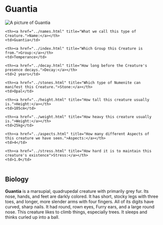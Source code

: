 # Guantia #

![A picture of Guantia](#)

<table>
  <tr>
  
    <th><a href="../names.html" title="What we call this type of Creature.">Name:</a></th>
	<td>Guantia</td>

    <th><a href="../index.html" title="Which Group this Creature is from.">Group:</a></th>
	<td>Temperance</td>
  </tr>
  <tr>
  
    <th><a href="../decay.html" title="How long before the Creature's presence decays.">Decay:</a></th>
	<td>2 years</td>
	
	<th><a href="../stones.html" title="Which type of Numenite can manifest this Creature.">Stone:</a></th>
	<td>Opal</td>
  </tr>
  <tr>
  
    <th><a href="../height.html" title="How tall this creature usually is.">Height:</a></th>
	<td>105cm</td>
	
	<th><a href="../weight.html" title="How heavy this creature usually is.">Weight:</a></th>
	<td>25kg</td>
  </tr>
  <tr>
  
    <th><a href="../aspects.html" title="How many different Aspects of this creature we have seen.">Aspects:</a></th>
	<td>4</td>
	
	<th><a href="../stress.html" title="How hard it is to maintain this creature's existence">Stress:</a></th>
	<td>1.0</td>
  </tr>
</table>

## Biology ##

__Guantia__ is a marsupial, quadrupedal creature with primarily grey
fur. Its nose, hands, and feet are darkly colored. It has short,
stocky legs with three toes, and longer, more slender arms with four
fingers. All of its digits have curved, sharp nails. It had round,
rown eyes, Furry ears, and a large round nose. This creature likes to
climb things, especially trees. It sleeps and thinks curled up into a
ball.
